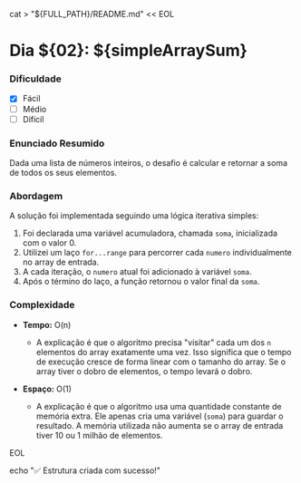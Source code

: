 cat > "${FULL_PATH}/README.md" << EOL
# Dia ${02}: ${simpleArraySum}



### Dificuldade
- [x] Fácil
- [ ] Médio
- [ ] Difícil

### Enunciado Resumido
Dada uma lista de números inteiros, o desafio é calcular e retornar a soma de todos os seus elementos.

### Abordagem
A solução foi implementada seguindo uma lógica iterativa simples:
1.  Foi declarada uma variável acumuladora, chamada `soma`, inicializada com o valor 0.
2.  Utilizei um laço `for...range` para percorrer cada `numero` individualmente no array de entrada.
3.  A cada iteração, o `numero` atual foi adicionado à variável `soma`.
4.  Após o término do laço, a função retornou o valor final da `soma`.

### Complexidade

- **Tempo:** O(n)
  - A explicação é que o algoritmo precisa "visitar" cada um dos `n` elementos do array exatamente uma vez. Isso significa que o tempo de execução cresce de forma linear com o tamanho do array. Se o array tiver o dobro de elementos, o tempo levará o dobro.

- **Espaço:** O(1)
  - A explicação é que o algoritmo usa uma quantidade constante de memória extra. Ele apenas cria uma variável (`soma`) para guardar o resultado. A memória utilizada não aumenta se o array de entrada tiver 10 ou 1 milhão de elementos.

EOL

echo "✅ Estrutura criada com sucesso!"
